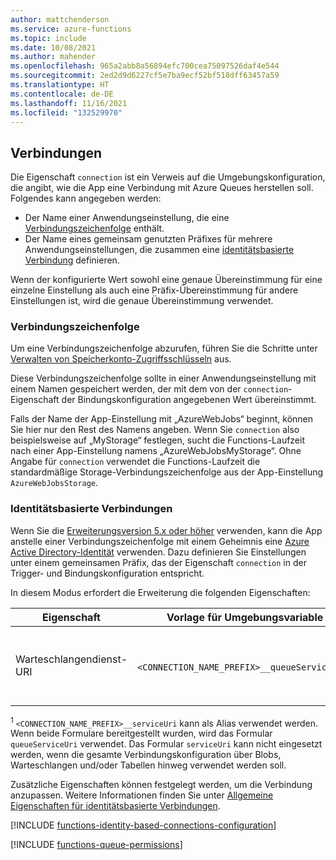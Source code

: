 ```yaml
---
author: mattchenderson
ms.service: azure-functions
ms.topic: include
ms.date: 10/08/2021
ms.author: mahender
ms.openlocfilehash: 965a2abb8a56894efc700cea75097526daf4e544
ms.sourcegitcommit: 2ed2d9d6227cf5e7ba9ecf52bf518dff63457a59
ms.translationtype: HT
ms.contentlocale: de-DE
ms.lasthandoff: 11/16/2021
ms.locfileid: "132529970"
---
```

## <a name="connections"></a>Verbindungen

Die Eigenschaft `connection` ist ein Verweis auf die Umgebungskonfiguration, die angibt, wie die App eine Verbindung mit Azure Queues herstellen soll. Folgendes kann angegeben werden:

- Der Name einer Anwendungseinstellung, die eine [Verbindungszeichenfolge](#connection-string) enthält.
- Der Name eines gemeinsam genutzten Präfixes für mehrere Anwendungseinstellungen, die zusammen eine [identitätsbasierte Verbindung](#identity-based-connections) definieren.

Wenn der konfigurierte Wert sowohl eine genaue Übereinstimmung für eine einzelne Einstellung als auch eine Präfix-Übereinstimmung für andere Einstellungen ist, wird die genaue Übereinstimmung verwendet.

### <a name="connection-string"></a>Verbindungszeichenfolge

Um eine Verbindungszeichenfolge abzurufen, führen Sie die Schritte unter [Verwalten von Speicherkonto-Zugriffsschlüsseln](../articles/storage/common/storage-account-keys-manage.md) aus.

Diese Verbindungszeichenfolge sollte in einer Anwendungseinstellung mit einem Namen gespeichert werden, der mit dem von der `connection`-Eigenschaft der Bindungskonfiguration angegebenen Wert übereinstimmt.

Falls der Name der App-Einstellung mit „AzureWebJobs“ beginnt, können Sie hier nur den Rest des Namens angeben. Wenn Sie `connection` also beispielsweise auf „MyStorage“ festlegen, sucht die Functions-Laufzeit nach einer App-Einstellung namens „AzureWebJobsMyStorage“. Ohne Angabe für `connection` verwendet die Functions-Laufzeit die standardmäßige Storage-Verbindungszeichenfolge aus der App-Einstellung `AzureWebJobsStorage`.

### <a name="identity-based-connections"></a>Identitätsbasierte Verbindungen

Wenn Sie die [Erweiterungsversion 5.x oder höher](../articles/azure-functions/functions-bindings-storage-queue.md#storage-extension-5x-and-higher) verwenden, kann die App anstelle einer Verbindungszeichenfolge mit einem Geheimnis eine [Azure Active Directory-Identität](../articles/active-directory/fundamentals/active-directory-whatis.md) verwenden. Dazu definieren Sie Einstellungen unter einem gemeinsamen Präfix, das der Eigenschaft `connection` in der Trigger- und Bindungskonfiguration entspricht.

In diesem Modus erfordert die Erweiterung die folgenden Eigenschaften:

| Eigenschaft                  | Vorlage für Umgebungsvariable                       |BESCHREIBUNG                                | Beispielwert |
|---------------------------|-----------------------------------------------------|--------------------------------------------|---------|
| Warteschlangendienst-URI | `<CONNECTION_NAME_PREFIX>__queueServiceUri`<sup>1</sup>  | Dies ist der URI der Datenebene des Warteschlangendiensts, mit dem Sie mithilfe des HTTPS-Schemas eine Verbindung herstellen. | https://<Speicherkontoname>.queue.core.windows.net |

<sup>1</sup> `<CONNECTION_NAME_PREFIX>__serviceUri` kann als Alias verwendet werden. Wenn beide Formulare bereitgestellt wurden, wird das Formular `queueServiceUri` verwendet. Das Formular `serviceUri` kann nicht eingesetzt werden, wenn die gesamte Verbindungskonfiguration über Blobs, Warteschlangen und/oder Tabellen hinweg verwendet werden soll.

Zusätzliche Eigenschaften können festgelegt werden, um die Verbindung anzupassen. Weitere Informationen finden Sie unter [Allgemeine Eigenschaften für identitätsbasierte Verbindungen](../articles/azure-functions/functions-reference.md#common-properties-for-identity-based-connections).

[!INCLUDE [functions-identity-based-connections-configuration](./functions-identity-based-connections-configuration.md)]

[!INCLUDE [functions-queue-permissions](./functions-queue-permissions.md)]
